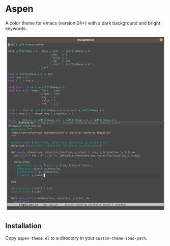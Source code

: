 # Aspen

A color theme for emacs (version 24+) with a dark background and
bright keywords.

![Screenshot](screenshot.png)

## Installation

Copy `aspen-theme.el` to a directory in your `custom-theme-load-path`.
